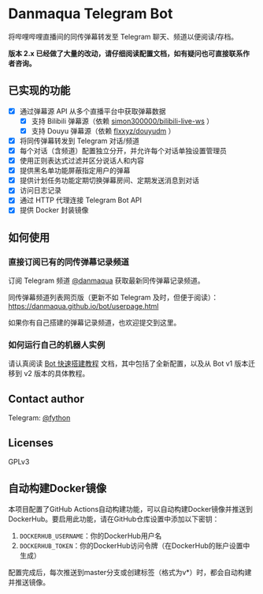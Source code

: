 Danmaqua Telegram Bot
======

将哔哩哔哩直播间的同传弹幕转发至 Telegram 聊天、频道以便阅读/存档。

**版本 2.x 已经做了大量的改动，请仔细阅读配置文档，如有疑问也可直接联系作者咨询。**

## 已实现的功能

- [x] 通过弹幕源 API 从多个直播平台中获取弹幕数据
  - [x] 支持 Bilibili 弹幕源（依赖 [simon300000/bilibili-live-ws](https://github.com/simon300000/bilibili-live-ws) ）
  - [x] 支持 Douyu 弹幕源（依赖 [flxxyz/douyudm](https://github.com/flxxyz/douyudm) ）
- [x] 将同传弹幕转发到 Telegram 对话/频道
- [x] 每个对话（含频道）配置独立分开，并允许每个对话单独设置管理员
- [x] 使用正则表达式过滤并区分说话人和内容
- [x] 提供黑名单功能屏蔽指定用户的弹幕
- [x] 提供计划任务功能定期切换弹幕房间、定期发送消息到对话
- [x] 访问日志记录
- [x] 通过 HTTP 代理连接 Telegram Bot API
- [x] 提供 Docker 封装镜像

## 如何使用

### 直接订阅已有的同传弹幕记录频道

订阅 Telegram 频道 [@danmaqua](https://t.me/danmaqua) 获取最新同传弹幕记录频道。

同传弹幕频道列表网页版（更新不如 Telegram 及时，但便于阅读）：<https://danmaqua.github.io/bot/userpage.html>

如果你有自己搭建的弹幕记录频道，也欢迎提交到这里。

### 如何运行自己的机器人实例

请认真阅读 [Bot 快速搭建教程](https://danmaqua.github.io/bot/dev.html) 文档，其中包括了全新配置，以及从 Bot v1 版本迁移到 v2 版本的具体教程。

## Contact author

Telegram: [@fython](https://t.me/fython)

## Licenses

GPLv3

## 自动构建Docker镜像

本项目配置了GitHub Actions自动构建功能，可以自动构建Docker镜像并推送到DockerHub。要启用此功能，请在GitHub仓库设置中添加以下密钥：

1. `DOCKERHUB_USERNAME`：你的DockerHub用户名
2. `DOCKERHUB_TOKEN`：你的DockerHub访问令牌（在DockerHub的账户设置中生成）

配置完成后，每次推送到master分支或创建标签（格式为v*）时，都会自动构建并推送镜像。
